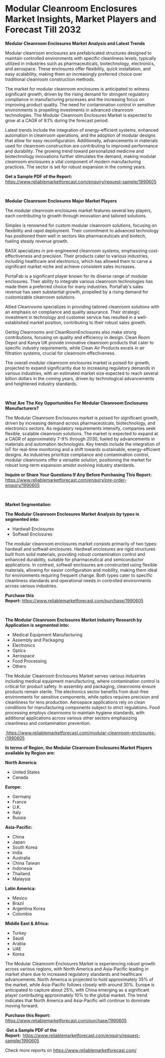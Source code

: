 <p><h1>Modular Cleanroom Enclosures Market Insights, Market Players and Forecast Till 2032</h1></p><p><strong>Modular Cleanroom Enclosures Market Analysis and Latest Trends</strong></p>
<p><p>Modular cleanroom enclosures are prefabricated structures designed to maintain controlled environments with specific cleanliness levels, typically utilized in industries such as pharmaceuticals, biotechnology, electronics, and aerospace. These enclosures offer flexibility, quick installation, and easy scalability, making them an increasingly preferred choice over traditional cleanroom construction methods.</p><p>The market for modular cleanroom enclosures is anticipated to witness significant growth, driven by the rising demand for stringent regulatory compliance in manufacturing processes and the increasing focus on improving product quality. The need for contamination control in sensitive environments is propelling investments in advanced cleanroom technologies. The Modular Cleanroom Enclosures Market is expected to grow at a CAGR of 9.1% during the forecast period. </p><p>Latest trends include the integration of energy-efficient systems, enhanced automation in cleanroom operations, and the adoption of modular designs that allow for easy reconfiguration. Additionally, advancements in materials used for cleanroom construction are contributing to improved performance and durability. The growing trend toward personalized medicine and biotechnology innovations further stimulates the demand, making modular cleanroom enclosures a vital component of modern manufacturing practices. The sector is set for robust expansion in the coming years.</p></p>
<p><strong>Get a Sample PDF of the Report:&nbsp;</strong> <a href="https://www.reliablemarketforecast.com/enquiry/request-sample/1990605?utm_campaign=2336&utm_medium=2&utm_source=Github&utm_content=ia&utm_term=02032025&utm_id=modular-cleanroom-enclosures">https://www.reliablemarketforecast.com/enquiry/request-sample/1990605</a></p>
<p>&nbsp;</p>
<p><strong>Modular Cleanroom Enclosures Major Market Players</strong></p>
<p><p>The modular cleanroom enclosures market features several key players, each contributing to growth through innovation and tailored solutions. </p><p>Simplex is renowned for custom modular cleanroom solutions, focusing on flexibility and rapid deployment. Their commitment to advanced technology has positioned them well in sectors like pharmaceuticals and biotech, fueling steady revenue growth.</p><p>BASX specializes in pre-engineered cleanroom systems, emphasizing cost-effectiveness and precision. Their products cater to various industries, including healthcare and electronics, which has allowed them to carve a significant market niche and achieve consistent sales increases.</p><p>PortaFab is a significant player known for its diverse range of modular enclosures. Their ability to integrate various cleanroom technologies has made them a preferred choice for many industries. PortaFab's sales revenue has seen substantial growth, propelled by a rising demand for customizable cleanroom solutions.</p><p>Allied Cleanrooms specializes in providing tailored cleanroom solutions with an emphasis on compliance and quality assurance. Their strategic investment in technology and customer service has resulted in a well-established market position, contributing to their robust sales growth.</p><p>Gerbig Cleanrooms and CleanRoomEnclosures also make strong contributions, focusing on quality and efficiency in design. Clean Room Depot and Kanya UK provide innovative cleanroom products that cater to specific industry requirements, while Clean Air Products excels in air filtration systems, crucial for cleanroom effectiveness.</p><p>The overall modular cleanroom enclosures market is poised for growth, projected to expand significantly due to increasing regulatory demands in various industries, with an estimated market size expected to reach several billion dollars in the coming years, driven by technological advancements and heightened industry standards.</p></p>
<p>&nbsp;</p>
<p><strong>What Are The Key Opportunities For Modular Cleanroom Enclosures Manufacturers?</strong></p>
<p><p>The Modular Cleanroom Enclosures market is poised for significant growth, driven by increasing demand across pharmaceuticals, biotechnology, and electronics sectors. As regulatory requirements intensify, companies seek flexible, scalable cleanroom solutions. The market is expected to expand at a CAGR of approximately 7-9% through 2030, fueled by advancements in materials and automation technologies. Key trends include the integration of IoT for real-time monitoring and a shift towards sustainable, energy-efficient designs. As industries prioritize compliance and contamination control, modular cleanrooms offer a versatile solution, positioning the market for robust long-term expansion amidst evolving industry standards.</p></p>
<p><strong>Inquire or Share Your Questions If Any Before Purchasing This Report:</strong> <a href="https://www.reliablemarketforecast.com/enquiry/pre-order-enquiry/1990605?utm_campaign=2336&utm_medium=2&utm_source=Github&utm_content=ia&utm_term=02032025&utm_id=modular-cleanroom-enclosures">https://www.reliablemarketforecast.com/enquiry/pre-order-enquiry/1990605</a></p>
<p>&nbsp;</p>
<p><strong>Market Segmentation</strong></p>
<p><strong>The Modular Cleanroom Enclosures Market Analysis by types is segmented into:</strong></p>
<p><ul><li>Hardwall Enclosures</li><li>Softwall Enclosures</li></ul></p>
<p><p>The modular cleanroom enclosures market consists primarily of two types: hardwall and softwall enclosures. Hardwall enclosures are rigid structures built from solid materials, providing robust contamination control and enhanced durability, suitable for pharmaceutical and semiconductor applications. In contrast, softwall enclosures are constructed using flexible materials, allowing for easier configuration and mobility, making them ideal for environments requiring frequent change. Both types cater to specific cleanliness standards and operational needs in controlled environments across various industries.</p></p>
<p><strong>Purchase this Report:&nbsp;</strong><a href="https://www.reliablemarketforecast.com/purchase/1990605?utm_campaign=2336&utm_medium=2&utm_source=Github&utm_content=ia&utm_term=02032025&utm_id=modular-cleanroom-enclosures">https://www.reliablemarketforecast.com/purchase/1990605</a></p>
<p>&nbsp;</p>
<p><strong>The Modular Cleanroom Enclosures Market Industry Research by Application is segmented into:</strong></p>
<p><ul><li>Medical Equipment Manufacturing</li><li>Assembly and Packaging</li><li>Electronics</li><li>Optics</li><li>Aerospace</li><li>Food Processing</li><li>Others</li></ul></p>
<p><p>The Modular Cleanroom Enclosures Market serves various industries including medical equipment manufacturing, where contamination control is critical for product safety. In assembly and packaging, cleanrooms ensure products remain sterile. The electronics sector benefits from dust-free environments for sensitive components, while optics requires precision and cleanliness for lens production. Aerospace applications rely on clean conditions for manufacturing components subject to strict regulations. Food processing employs cleanrooms to maintain hygiene standards, with additional applications across various other sectors emphasizing cleanliness and contamination prevention.</p></p>
<p><a href="https://www.reliablemarketforecast.com/modular-cleanroom-enclosures-r1990605?utm_campaign=2336&utm_medium=2&utm_source=Github&utm_content=ia&utm_term=02032025&utm_id=modular-cleanroom-enclosures">&nbsp;https://www.reliablemarketforecast.com/modular-cleanroom-enclosures-r1990605</a></p>
<p><strong>In terms of Region, the Modular Cleanroom Enclosures Market Players available by Region are:</strong></p>
<p>
    <p> <strong> North America: </strong>
        <ul>
            <li>United States</li>
            <li>Canada</li>
        </ul>
        </p> 
    <p> <strong> Europe: </strong>
        <ul>
            <li>Germany</li>
            <li>France</li>
            <li>U.K.</li>
            <li>Italy</li>
            <li>Russia</li>
        </ul>
        </p> 
    <p> <strong> Asia-Pacific: </strong>
        <ul>
            <li>China</li>
            <li>Japan</li>
            <li>South Korea</li>
            <li>India</li>
            <li>Australia</li>
            <li>China Taiwan</li>
            <li>Indonesia</li>
            <li>Thailand</li>
            <li>Malaysia</li>
        </ul>
        </p> 
    <p> <strong> Latin America: </strong>
        <ul>
            <li>Mexico</li>
            <li>Brazil</li>
            <li>Argentina Korea</li>
            <li>Colombia</li>
        </ul>
        </p> 
    <p> <strong> Middle East & Africa: </strong>
        <ul>
            <li>Turkey</li>
            <li>Saudi</li>
            <li>Arabia</li>
            <li>UAE</li>
            <li>Korea</li>
        </ul>
    </p>
    </p>
<p><p>The Modular Cleanroom Enclosures Market is experiencing robust growth across various regions, with North America and Asia-Pacific leading in market share due to increased regulatory standards and healthcare advancements. North America is projected to hold approximately 35% of the market, while Asia-Pacific follows closely with around 30%. Europe is anticipated to capture about 25%, with China emerging as a significant player contributing approximately 10% to the global market. The trend indicates that North America and Asia-Pacific will continue to dominate moving forward.</p></p>
<p><strong>Purchase this Report: </strong><a href="https://www.reliablemarketforecast.com/purchase/1990605?utm_campaign=2336&utm_medium=2&utm_source=Github&utm_content=ia&utm_term=02032025&utm_id=modular-cleanroom-enclosures">https://www.reliablemarketforecast.com/purchase/1990605</a></p>
<p>&nbsp;<strong>Get a Sample PDF of the Report:&nbsp;&nbsp;</strong><a href="https://www.reliablemarketforecast.com/enquiry/request-sample/1990605?utm_campaign=2336&utm_medium=2&utm_source=Github&utm_content=ia&utm_term=02032025&utm_id=modular-cleanroom-enclosures">https://www.reliablemarketforecast.com/enquiry/request-sample/1990605</a></p>
<p><strong></strong></p>
<p>Check more reports on <a href="https://www.reliablemarketforecast.com/?utm_campaign=2336&utm_medium=2&utm_source=Github&utm_content=ia&utm_term=02032025&utm_id=modular-cleanroom-enclosures">https://www.reliablemarketforecast.com/</a></p>